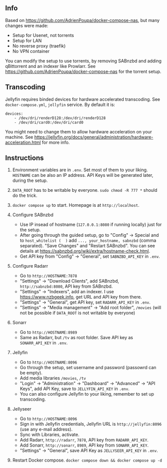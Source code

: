 ## Info

Based on https://github.com/AdrienPoupa/docker-compose-nas, but many changes were made:

- Setup for Usenet, not torrents
- Setup for LAN
- No reverse proxy (traefik)
- No VPN container

You can modify the setup to use torrents, by removing SABnzbd and adding qBittorrent and an indexer like Prowlarr. See https://github.com/AdrienPoupa/docker-compose-nas for the torrent setup.

## Transcoding

Jellyfin requires binded devices for hardware accelerated transcoding. See `docker-compose.yml`, `jellyfin` service. By default it is:

```
devices:
	- /dev/dri/renderD128:/dev/dri/renderD128
	- /dev/dri/card0:/dev/dri/card0
```

You might need to change them to allow hardware acceleration on your machine. See https://jellyfin.org/docs/general/administration/hardware-acceleration.html for more info.

## Instructions

1. Environment variables are in `.env`. Set most of them to your liking. `HOSTNAME` can be also an IP address. API Keys will be generated later, during the setup.

2. `DATA_ROOT` has to be writable by everyone. `sudo chmod -R 777 *` should do the trick.

3. `docker compose up` to start. Homepage is at `http://localhost`.

4. Configure SABnzbd
	- Use IP insead of hostname (`127.0.0.1:8080` if running locally) just for the setup.
	- After going through the guided setup, go to "Config" -> Special and to `host_whitelist (  )` add `..., your_hostname, sabnzbd` (comma separated). "Save Changes" and "Restart SABnzbd". You can see details at https://sabnzbd.org/wiki/extra/hostname-check.html.
	- Get API key from "Config" -> "General", set `SABNZBD_API_KEY` in `.env`.
2. Configure Radarr
	- Go to `http://HOSTNAME:7878`
	- "Settings" -> "Download Clients", add SABnzbd, `http://sabnzbd:8080`, API key from SABnzbd.
	- "Settings" -> "Indexers", add an indexer. I use https://www.nzbgeek.info, get URL and API key from there.
	- "Settings" -> "General", get API key, set `RADARR_API_KEY` in `.env`.
	- "Settings" -> "Media management" -> "Add root folder", `/movies` (will not be possible if `DATA_ROOT` is not writable by everyone)
3. Sonarr
	- Go to `http://HOSTNAME:8989`
	- Same as Radarr, but `/tv` as root folder. Save API key as `SONARR_API_KEY` in `.env`.
4. Jellyfin
	- Go to `http://HOSTNAME:8096`
	- Go through the setup, set username and password (passowrd can be empty).
	- Add media libraries `/movies`, `/tv`
	- "Login" -> "Administration" -> "Dashboard" -> "Advanced" -> "API Keys", add API Key, save to `JELLYFIN_API_KEY` in `.env`.
	- You can also configure Jellyfin to your liking, remember to set up transcoding.
5. Jellyseer
	- Go to `http://HOSTNAME:8096`
	- Sign in with Jellyfin credentials, Jellyfin URL is `http://jellyfin:8096` (use any e-mail address).
	- Sync with Libraries, activate.
    - Add Radarr, `http://radarr`, `7878`, API key from `RADARR_API_KEY`.
	- Add Sonarr, `http://sonarr`, `8989`, API key from `SONARR_API_KEY`.
    - "Settings" -> "General", save API Key as `JELLYSEER_API_KEY` in `.env`.
6. Restart Docker compose. `docker compose down && docker compose up -d`
